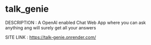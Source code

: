 # talk_genie

DESCRIPTION : A OpenAI enabled Chat Web App where you can ask anything ang will surely get all your answers

SITE LINK : https://talk-genie.onrender.com/
